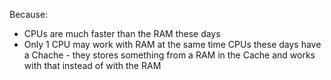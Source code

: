 Because:
- CPUs are much faster than the RAM these days
- Only 1 CPU may work with RAM at the same time
CPUs these days have a Chache - they stores something from a RAM in the Cache and works with that instead of with the RAM